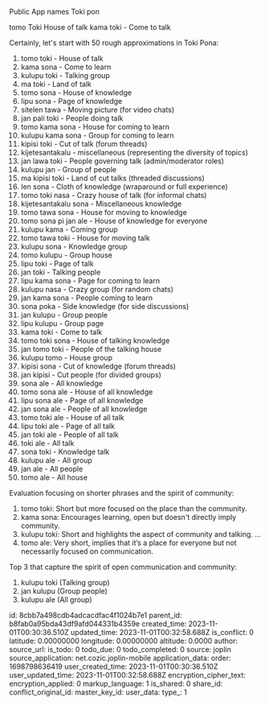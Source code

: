 Public App names Toki pon

tomo Toki House of talk
kama toki - Come to talk



Certainly, let's start with 50 rough approximations in Toki Pona:

1. tomo toki - House of talk
2. kama sona - Come to learn
3. kulupu toki - Talking group
4. ma toki - Land of talk
5. tomo sona - House of knowledge
6. lipu sona - Page of knowledge
7. sitelen tawa - Moving picture (for video chats)
8. jan pali toki - People doing talk
9. tomo kama sona - House for coming to learn
10. kulupu kama sona - Group for coming to learn
11. kipisi toki - Cut of talk (forum threads)
12. kijetesantakalu - miscellaneous (representing the diversity of topics)
13. jan lawa toki - People governing talk (admin/moderator roles)
14. kulupu jan - Group of people
15. ma kipisi toki - Land of cut talks (threaded discussions)
16. len sona - Cloth of knowledge (wraparound or full experience)
17. tomo toki nasa - Crazy house of talk (for informal chats)
18. kijetesantakalu sona - Miscellaneous knowledge
19. tomo tawa sona - House for moving to knowledge
20. tomo sona pi jan ale - House of knowledge for everyone
21. kulupu kama - Coming group
22. tomo tawa toki - House for moving talk
23. kulupu sona - Knowledge group
24. tomo kulupu - Group house
25. lipu toki - Page of talk
26. jan toki - Talking people
27. lipu kama sona - Page for coming to learn
28. kulupu nasa - Crazy group (for random chats)
29. jan kama sona - People coming to learn
30. sona poka - Side knowledge (for side discussions)
31. jan kulupu - Group people
32. lipu kulupu - Group page
33. kama toki - Come to talk
34. tomo toki sona - House of talking knowledge
35. jan tomo toki - People of the talking house
36. kulupu tomo - House group
37. kipisi sona - Cut of knowledge (forum threads)
38. jan kipisi - Cut people (for divided groups)
39. sona ale - All knowledge
40. tomo sona ale - House of all knowledge
41. lipu sona ale - Page of all knowledge
42. jan sona ale - People of all knowledge
43. tomo toki ale - House of all talk
44. lipu toki ale - Page of all talk
45. jan toki ale - People of all talk
46. toki ale - All talk
47. sona toki - Knowledge talk
48. kulupu ale - All group
49. jan ale - All people
50. tomo ale - All house

Evaluation focusing on shorter phrases and the spirit of community:
1. tomo toki: Short but more focused on the place than the community.
2. kama sona: Encourages learning, open but doesn't directly imply community.
3. kulupu toki: Short and highlights the aspect of community and talking.
...
50. tomo ale: Very short, implies that it’s a place for everyone but not necessarily focused on communication.

Top 3 that capture the spirit of open communication and community:
1. kulupu toki (Talking group)
2. jan kulupu (Group people)
3. kulupu ale (All group)

id: 8cbb7a498cdb4adcacdfac4f1024b7e1
parent_id: b8fab0a95bda43df9afd044331b4359e
created_time: 2023-11-01T00:30:36.510Z
updated_time: 2023-11-01T00:32:58.688Z
is_conflict: 0
latitude: 0.00000000
longitude: 0.00000000
altitude: 0.0000
author: 
source_url: 
is_todo: 0
todo_due: 0
todo_completed: 0
source: joplin
source_application: net.cozic.joplin-mobile
application_data: 
order: 1698798636419
user_created_time: 2023-11-01T00:30:36.510Z
user_updated_time: 2023-11-01T00:32:58.688Z
encryption_cipher_text: 
encryption_applied: 0
markup_language: 1
is_shared: 0
share_id: 
conflict_original_id: 
master_key_id: 
user_data: 
type_: 1